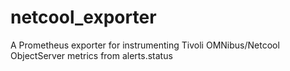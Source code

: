 # netcool_exporter
A Prometheus exporter for instrumenting Tivoli OMNibus/Netcool ObjectServer metrics from alerts.status
